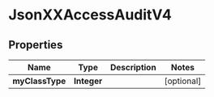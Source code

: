 
# JsonXXAccessAuditV4

## Properties
Name | Type | Description | Notes
------------ | ------------- | ------------- | -------------
**myClassType** | **Integer** |  |  [optional]



